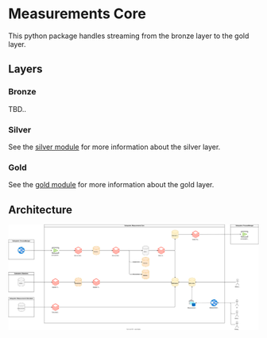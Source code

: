 # Measurements Core

This python package handles streaming from the bronze layer to the gold layer.

## Layers

### Bronze

TBD..

### Silver

See the [silver module](src/core/silver/README.md) for more information about the silver layer.

### Gold

See the [gold module](src/core/gold/README.md) for more information about the gold layer.

## Architecture

![Measurements Core Architecture](./../../docs/core/images/measurements_core_architecture.drawio.svg)
